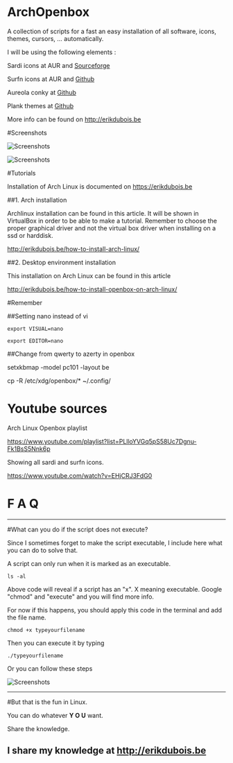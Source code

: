 # ArchOpenbox

A collection of scripts for a fast an easy installation of all software, icons, themes, cursors, ... automatically.


I will be using the following elements : 


Sardi icons at AUR and [Sourceforge](https://sourceforge.net/projects/sardi/files/)

Surfn icons at AUR and [Github](https://github.com/erikdubois/Surfn)

Aureola conky at [Github](https://github.com/erikdubois/aureola)

Plank themes at [Github](https://github.com/erikdubois/plankthemes)

More info can be found on http://erikdubois.be


#Screenshots


![Screenshots](http://i.imgur.com/YZhSV8W.jpg)

![Screenshots](http://i.imgur.com/Ms5cLn6.jpg)

#Tutorials


Installation of Arch Linux is documented on https://erikdubois.be


##1. Arch installation

Archlinux installation can be found in this article. It will be shown in VirtualBox in order to be able to make a tutorial. Remember to choose the proper graphical driver and not the virtual box driver when installing on a ssd or harddisk.

http://erikdubois.be/how-to-install-arch-linux/


##2. Desktop environment installation


This installation on Arch Linux can be found in this article

http://erikdubois.be/how-to-install-openbox-on-arch-linux/


#Remember


##Setting nano instead of vi

	export VISUAL=nano

	export EDITOR=nano

##Change from qwerty to azerty in openbox


setxkbmap -model pc101 -layout be


cp -R /etc/xdg/openbox/* ~/.config/



# Youtube sources

Arch Linux Openbox playlist

https://www.youtube.com/playlist?list=PLlloYVGq5pS58Uc7Dgnu-Fk1BsS5Nnk6p


Showing all sardi and surfn icons.

https://www.youtube.com/watch?v=EHjCRJ3FdG0





# F  A  Q
--------------------

#What can you do if the script does not execute?

Since I sometimes forget to make the script executable, I include here what you can do to solve that.

A script can only run when it is marked as an executable.

	ls -al 

Above code will reveal if a script has an "x". X meaning executable.
Google "chmod" and "execute" and you will find more info.

For now if this happens, you should apply this code in the terminal and add the file name.

	chmod +x typeyourfilename

Then you can execute it by typing

	./typeyourfilename

Or you can follow these steps

![Screenshots](http://i.imgur.com/vXsOaFL.gif)


-------------------------------------------------
#But that is the fun in Linux.

You can do whatever <b>Y O U</b> want.

Share the knowledge.

I share my knowledge at http://erikdubois.be
------------------------------------------------